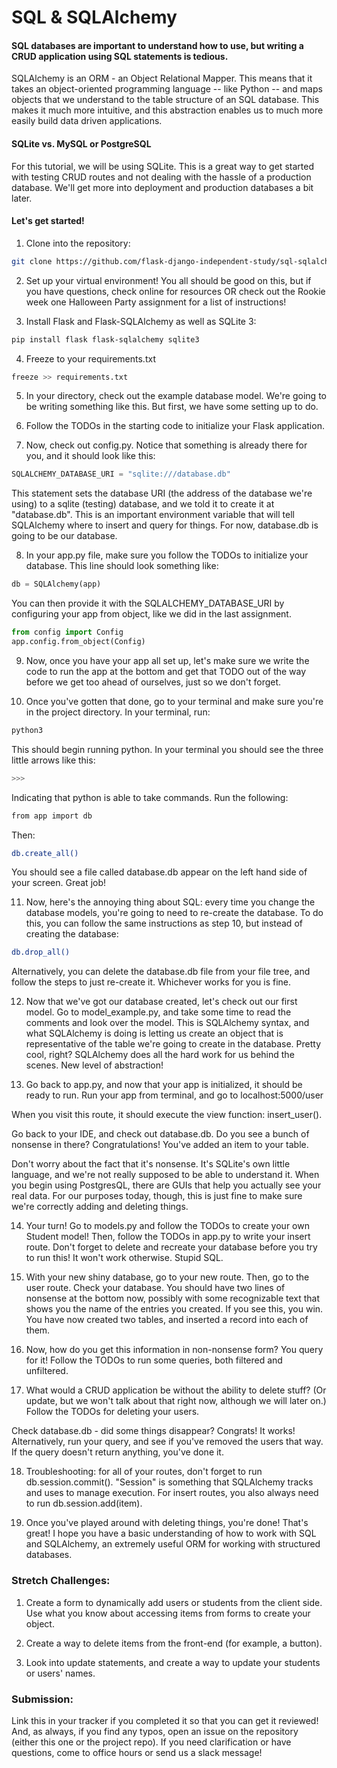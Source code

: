 # SQL & SQLAlchemy

#### SQL databases are important to understand how to use, but writing a CRUD application using SQL statements is tedious.

SQLAlchemy is an ORM - an Object Relational Mapper. This means that it takes an object-oriented programming language -- like Python -- and maps objects that we understand to the table structure of an SQL database. This makes it much more intuitive, and this abstraction enables us to much more easily build data driven applications.

#### SQLite vs. MySQL or PostgreSQL

For this tutorial, we will be using SQLite. This is a great way to get started with testing CRUD routes and not dealing with the hassle of a production database. We'll get more into deployment and production databases a bit later.

#### Let's get started!

1. Clone into the repository:

```zsh
git clone https://github.com/flask-django-independent-study/sql-sqlalchemy-tutorial
```

2. Set up your virtual environment! You all should be good on this, but if you have questions, check online for resources OR check out the Rookie week one Halloween Party assignment for a list of instructions!

3. Install Flask and Flask-SQLAlchemy as well as SQLite 3:

```zsh
pip install flask flask-sqlalchemy sqlite3
```

4. Freeze to your requirements.txt

```zsh
freeze >> requirements.txt
```

5. In your directory, check out the example database model. We're going to be writing something like this. But first, we have some setting up to do.

6. Follow the TODOs in the starting code to initialize your Flask application.

7. Now, check out config.py. Notice that something is already there for you, and it should look like this:

```python
SQLALCHEMY_DATABASE_URI = "sqlite:///database.db"
```

This statement sets the database URI (the address of the database we're using) to a sqlite (testing) database, and we told it to create it at "database.db". This is an important environment variable that will tell SQLAlchemy where to insert and query for things. For now, database.db is going to be our database.

8. In your app.py file, make sure you follow the TODOs to initialize your database. This line should look something like:

```python
db = SQLAlchemy(app)
```

You can then provide it with the SQLALCHEMY_DATABASE_URI by configuring your app from object, like we did in the last assignment.

```python
from config import Config
app.config.from_object(Config)
```

9. Now, once you have your app all set up, let's make sure we write the code to run the app at the bottom and get that TODO out of the way before we get too ahead of ourselves, just so we don't forget.

10. Once you've gotten that done, go to your terminal and make sure you're in the project directory. In your terminal, run:

```zsh
python3
```

This should begin running python. In your terminal you should see the three little arrows like this:

```zsh
>>>
```

Indicating that python is able to take commands.
Run the following:

```zsh
from app import db
```

Then:

```zsh
db.create_all()
```

You should see a file called database.db appear on the left hand side of your screen. Great job!

11. Now, here's the annoying thing about SQL: every time you change the database models, you're going to need to re-create the database. To do this, you can follow the same instructions as step 10, but instead of creating the database:

```zsh
db.drop_all()
```

Alternatively, you can delete the database.db file from your file tree, and follow the steps to just re-create it. Whichever works for you is fine.

12. Now that we've got our database created, let's check out our first model. Go to model_example.py, and take some time to read the comments and look over the model. This is SQLAlchemy syntax, and what SQLAlchemy is doing is letting us create an object that is representative of the table we're going to create in the database. Pretty cool, right? SQLAlchemy does all the hard work for us behind the scenes. New level of abstraction!

13. Go back to app.py, and now that your app is initialized, it should be ready to run. Run your app from terminal, and go to localhost:5000/user

When you visit this route, it should execute the view function: insert_user().

Go back to your IDE, and check out database.db. Do you see a bunch of nonsense in there? Congratulations! You've added an item to your table.

Don't worry about the fact that it's nonsense. It's SQLite's own little language, and we're not really supposed to be able to understand it. When you begin using PostgresQL, there are GUIs that help you actually see your real data. For our purposes today, though, this is just fine to make sure we're correctly adding and deleting things.

14. Your turn! Go to models.py and follow the TODOs to create your own Student model! Then, follow the TODOs in app.py to write your insert route. Don't forget to delete and recreate your database before you try to run this! It won't work otherwise. Stupid SQL.

15. With your new shiny database, go to your new route. Then, go to the user route. Check your database. You should have two lines of nonsense at the bottom now, possibly with some recognizable text that shows you the name of the entries you created. If you see this, you win. You have now created two tables, and inserted a record into each of them.

16. Now, how do you get this information in non-nonsense form? You query for it! Follow the TODOs to run some queries, both filtered and unfiltered.

17. What would a CRUD application be without the ability to delete stuff? (Or update, but we won't talk about that right now, although we will later on.) Follow the TODOs for deleting your users.

Check database.db - did some things disappear? Congrats! It works! Alternatively, run your query, and see if you've removed the users that way. If the query doesn't return anything, you've done it.

18. Troubleshooting: for all of your routes, don't forget to run db.session.commit(). "Session" is something that SQLAlchemy tracks and uses to manage execution. For insert routes, you also always need to run db.session.add(item).

19. Once you've played around with deleting things, you're done! That's great! I hope you have a basic understanding of how to work with SQL and SQLAlchemy, an extremely useful ORM for working with structured databases.

### Stretch Challenges:

1. Create a form to dynamically add users or students from the client side. Use what you know about accessing items from forms to create your object.

2. Create a way to delete items from the front-end (for example, a button).

3. Look into update statements, and create a way to update your students or users' names.

### Submission:

Link this in your tracker if you completed it so that you can get it reviewed! And, as always, if you find any typos, open an issue on the repository (either this one or the project repo). If you need clarification or have questions, come to office hours or send us a slack message!
